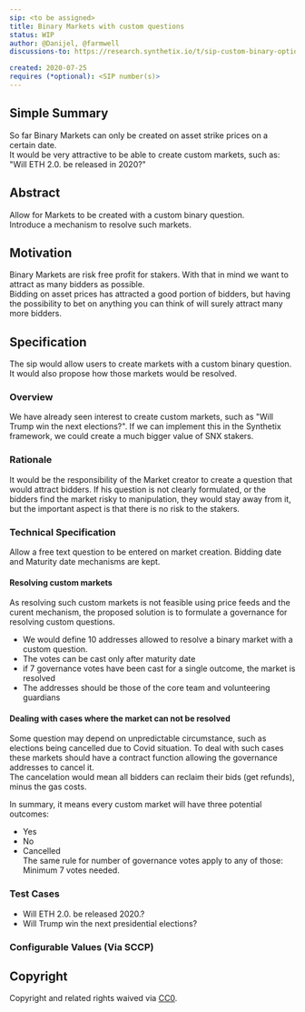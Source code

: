 ```yaml
---
sip: <to be assigned>
title: Binary Markets with custom questions
status: WIP
author: @Danijel, @farmwell
discussions-to: https://research.synthetix.io/t/sip-custom-binary-options/118

created: 2020-07-25
requires (*optional): <SIP number(s)>
---
```


<!--You can leave these HTML comments in your merged SIP and delete the visible duplicate text guides, they will not appear and may be helpful to refer to if you edit it again. This is the suggested template for new SIPs. Note that an SIP number will be assigned by an editor. When opening a pull request to submit your SIP, please use an abbreviated title in the filename, `sip-draft_title_abbrev.md`. The title should be 44 characters or less.-->


## Simple Summary
<!--"If you can't explain it simply, you don't understand it well enough." Simply describe the outcome the proposed changes intends to achieve. This should be non-technical and accessible to a casual community member.-->
So far Binary Markets can only be created on asset strike prices on a certain date.  
It would be very attractive to be able to create custom markets, such as: "Will ETH 2.0. be released in 2020?"
## Abstract
<!--A short (~200 word) description of the proposed change, the abstract should clearly describe the proposed change. This is what *will* be done if the SIP is implemented, not *why* it should be done or *how* it will be done. If the SIP proposes deploying a new contract, write, "we propose to deploy a new contract that will do x".-->
Allow for Markets to be created with a custom binary question.  
Introduce a mechanism to resolve such markets.
## Motivation
<!--This is the problem statement. This is the *why* of the SIP. It should clearly explain *why* the current state of the protocol is inadequate.  It is critical that you explain *why* the change is needed, if the SIP proposes changing how something is calculated, you must address *why* the current calculation is innaccurate or wrong. This is not the place to describe how the SIP will address the issue!-->
Binary Markets are risk free profit for stakers. With that in mind we want to attract as many bidders as possible.  
Bidding on asset prices has attracted a good portion of bidders, but having the possibility to bet on anything you can think of will surely attract many more bidders.
## Specification
<!--The specification should describe the syntax and semantics of any new feature, there are five sections
1. Overview
2. Rationale
3. Technical Specification
4. Test Cases
5. Configurable Values
-->
The sip would allow users to create markets with a custom binary question. It would also propose how those markets would be resolved.
### Overview
<!--This is a high level overview of *how* the SIP will solve the problem. The overview should clearly describe how the new feature will be implemented.-->
We have already seen interest to create custom markets, such as "Will Trump win the next elections?".  If we can implement this in the Synthetix framework, we could create a much bigger value of SNX stakers.
### Rationale
<!--This is where you explain the reasoning behind how you propose to solve the problem. Why did you propose to implement the change in this way, what were the considerations and trade-offs. The rationale fleshes out what motivated the design and why particular design decisions were made. It should describe alternate designs that were considered and related work. The rationale may also provide evidence of consensus within the community, and should discuss important objections or concerns raised during discussion.-->
It would be the responsibility of the Market creator to create a question that would attract bidders. If his question is not clearly formulated, or the bidders find the market risky to manipulation, they would stay away from it, but the important aspect is that there is no risk to the stakers.

### Technical Specification
<!--The technical specification should outline the public API of the changes proposed. That is, changes to any of the interfaces Synthetix currently exposes or the creations of new ones.-->
Allow a free text question to be entered on market creation. Bidding date and Maturity date mechanisms are kept.

#### Resolving custom markets
As resolving such custom markets is not feasible using price feeds and the curent mechanism, the proposed solution is to formulate a governance for resolving custom questions.  
* We would define 10 addresses allowed to resolve a binary market with a custom question.  
* The votes can be cast only after maturity date  
* if 7 governance votes have been cast for a single outcome, the market is resolved
* The addresses should be those of the core team and volunteering guardians
 
 
#### Dealing with cases where the market can not be resolved
Some question may depend on unpredictable circumstance, such as elections being cancelled due to Covid situation. 
To deal with such cases these markets should have a contract function allowing the governance addresses to cancel it.  
The cancelation would mean all bidders can reclaim their bids (get refunds), minus the gas costs.

In summary, it means every custom market will have three potential outcomes:
* Yes
* No
* Cancelled  
The same rule for number of governance votes apply to any of those: Minimum 7 votes needed.

### Test Cases
<!--Test cases for an implementation are mandatory for SIPs but can be included with the implementation..-->
* Will ETH 2.0. be released 2020.?
* Will Trump win the next presidential elections?

### Configurable Values (Via SCCP)
<!--Please list all values configurable via SCCP under this implementation.-->

## Copyright
Copyright and related rights waived via [CC0](https://creativecommons.org/publicdomain/zero/1.0/).
